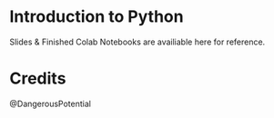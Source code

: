 # Introduction to Python
Slides & Finished Colab Notebooks are availiable here for reference.
# Credits
@DangerousPotential
